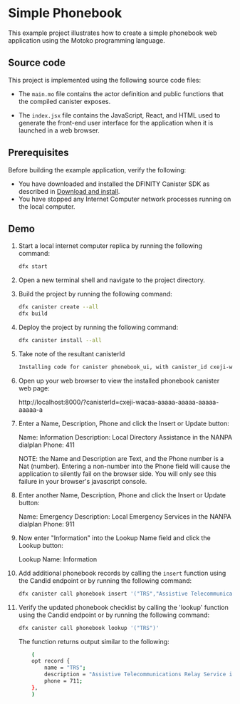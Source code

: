 # Simple Phonebook

This example project illustrates how to create a simple phonebook web application using the Motoko programming language.

## Source code

This project is implemented using the following source code files:

- The `main.mo` file contains the actor definition and public functions that the compiled canister exposes.

- The `index.jsx` file contains the JavaScript, React, and HTML used to generate the front-end user interface for the application when it is launched in a web browser.


## Prerequisites

Before building the example application, verify the following:

* You have downloaded and installed the DFINITY Canister SDK as described in [Download and install](https://sdk.dfinity.org/docs/quickstart/quickstart.html#download-and-install).
* You have stopped any Internet Computer network processes running on the local computer.

## Demo

1. Start a local internet computer replica by running the following command:

    ```bash
    dfx start
    ```

1. Open a new terminal shell and navigate to the project directory.

1. Build the project by running the following command:

    ```bash
    dfx canister create --all
    dfx build
    ```

1. Deploy the project by running the following command:

    ```bash
    dfx canister install --all
    ```

1. Take note of the resultant canisterId

    ```bash
    Installing code for canister phonebook_ui, with canister_id cxeji-wacaa-aaaaa-aaaaa-aaaaa-aaaaa-a
    ```

1. Open up your web browser to view the installed phonebook canister web page:

    http://localhost:8000/?canisterId=cxeji-wacaa-aaaaa-aaaaa-aaaaa-aaaaa-a

1. Enter a Name, Description, Phone and click the Insert or Update button:

    Name: Information
    Description: Local Directory Assistance in the NANPA dialplan
    Phone: 411

    NOTE: the Name and Description are Text, and the Phone number is a Nat (number). Entering a non-number into the Phone field will cause the application to silently fail on the browser side. You will only see this failure in your browser's javascript console.

1. Enter another Name, Description, Phone and click the Insert or Update button:

    Name: Emergency
    Description: Local Emergency Services in the NANPA dialplan
    Phone: 911

1. Now enter "Information" into the Lookup Name field and click the Lookup button:

    Lookup Name: Information

1. Add additional phonebook records by calling the `insert` function using the Candid endpoint or by running the following command:

    ```bash
    dfx canister call phonebook insert '("TRS","Assistive Telecommunications Relay Service in the NANPA dialplan",711)'
    ```

1. Verify the updated phonebook checklist by calling the 'lookup' function using the Candid endpoint or by running the following command:

    ```bash
    dfx canister call phonebook lookup '("TRS")'
    ```

    The function returns output similar to the following:

    ```bash
        (
        opt record {
            name = "TRS";
            description = "Assistive Telecommunications Relay Service in the NANPA dialplan";
            phone = 711;
        },
        )
    ```
